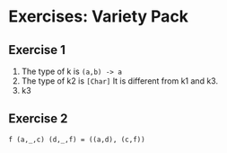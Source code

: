 # Exercises: Variety Pack
## Exercise 1
1. The type of k is `(a,b) -> a`
2. The type of k2 is `[Char]` It is different from k1 and k3.
3. k3

## Exercise 2
`f (a,_,c) (d,_,f) = ((a,d), (c,f))`

